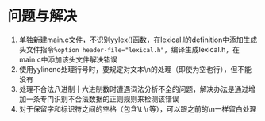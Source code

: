 # 问题与解决
1. 单独新建main.c文件，不识别yylex()函数，在lexical.l的definition中添加生成头文件指令`%option header-file="lexical.h"`，编译生成lexical.h，在main.c中添加该头文件解决错误
2. 使用yylineno处理行号时，要规定对文本\n的处理（即使为空也行），但不能没有
3. 处理不合法八进制十六进制数时遭遇词法分析不全的问题，解决办法是通过增加一条专门识别不合法数据的正则规则来检测该错误
4. 对于保留字和标识符之间的空格（包含\t \r等），可以跟之前的\n一样留白处理
